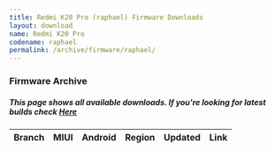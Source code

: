 ```yaml
---
title: Redmi K20 Pro (raphael) Firmware Downloads
layout: download
name: Redmi K20 Pro
codename: raphael
permalink: /archive/firmware/raphael/
---
```



### Firmware Archive
##### This page shows all available downloads. If you're looking for latest builds check [Here](/firmware/raphael/)


<div class="table-responsive-md" id="table-wrapper">
<table id="firmware" class="compact table table-striped table-hover table-sm">
    <thead class="thead-dark">
        <tr>
            <th>Branch</th>
            <th>MIUI</th>
            <th>Android</th>
            <th>Region</th>
            <th>Updated</th>
            <th>Link</th>
        </tr>
    </thead>
    <script>loadFirmwareDownloads('raphael', 'full')</script>
</table>
</div>
